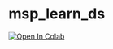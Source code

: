 # msp_learn_ds
[![Open In Colab](https://colab.research.google.com/assets/colab-badge.svg)](https://colab.research.google.com/github/inenashev/msp_learn_ds/blob/main/ms_python.ipynb)
